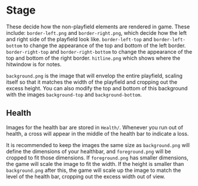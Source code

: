 # Stage
These decide how the non-playfield elements are rendered in game. These include:
`border-left.png` and `border-right.png`, which decide how the left and right side of the playfield look like.
`border-left-top` and `border-left-bottom` to change the appearance of the top and bottom of the left border.
`border-right-top` and `border-right-bottom` to change the appearance of the top and bottom of the right border.
`hitline.png` which shows where the hitwindow is for notes.

`background.png` is the image that will envelop the entire playfield, scaling itself so that it matches the width of the playfield and cropping out the excess height. You can also modify the top and bottom of this background with the images `background-top` and `background-bottom`.

## Health
Images for the health bar are stored in `Health/`. Whenever you run out of health, a cross will appear in the middle of the health bar to indicate a loss.

It is recommended to keep the images the same size as `background.png` will define the dimensions of your healthbar, and `foreground.png` will be cropped to fit those dimensions. If `foreground.png` has smaller dimensions, the game will scale the image to fit the width. If the height is smaller than `background.png` after this, the game will scale up the image to match the level of the health bar, cropping out the excess width out of view.